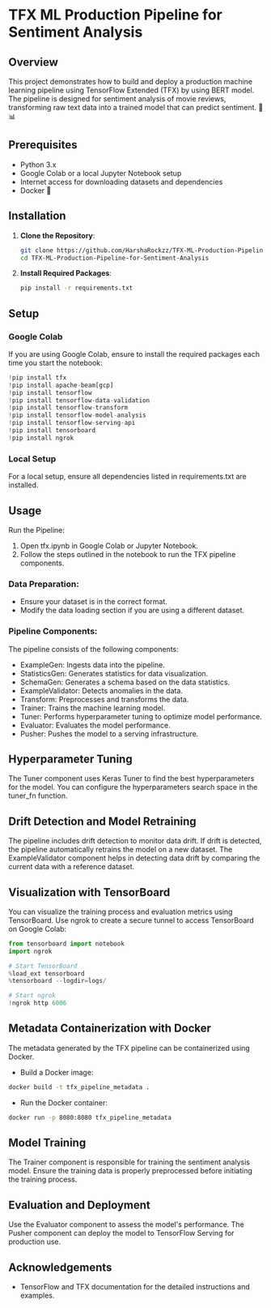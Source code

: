 # TFX ML Production Pipeline for Sentiment Analysis

## Overview
This project demonstrates how to build and deploy a production machine learning pipeline using TensorFlow Extended (TFX) by using BERT model. The pipeline is designed for sentiment analysis of movie reviews, transforming raw text data into a trained model that can predict sentiment. 🎥📊

## Prerequisites
- Python 3.x
- Google Colab or a local Jupyter Notebook setup
- Internet access for downloading datasets and dependencies
- Docker 🐳

## Installation
1. **Clone the Repository**:
    ```bash
    git clone https://github.com/HarshaRockzz/TFX-ML-Production-Pipeline-for-Sentiment-Analysis.git
    cd TFX-ML-Production-Pipeline-for-Sentiment-Analysis
    ```

2. **Install Required Packages**:
    ```bash
    pip install -r requirements.txt
    ```

## Setup
### Google Colab
If you are using Google Colab, ensure to install the required packages each time you start the notebook:

```python
!pip install tfx
!pip install apache-beam[gcp]
!pip install tensorflow
!pip install tensorflow-data-validation
!pip install tensorflow-transform
!pip install tensorflow-model-analysis
!pip install tensorflow-serving-api
!pip install tensorboard
!pip install ngrok
```

### Local Setup
For a local setup, ensure all dependencies listed in requirements.txt are installed.

## Usage
Run the Pipeline:

1. Open tfx.ipynb in Google Colab or Jupyter Notebook.
2. Follow the steps outlined in the notebook to run the TFX pipeline components.

### Data Preparation:
- Ensure your dataset is in the correct format.
- Modify the data loading section if you are using a different dataset.

### Pipeline Components:
The pipeline consists of the following components:
- ExampleGen: Ingests data into the pipeline.
- StatisticsGen: Generates statistics for data visualization.
- SchemaGen: Generates a schema based on the data statistics.
- ExampleValidator: Detects anomalies in the data.
- Transform: Preprocesses and transforms the data.
- Trainer: Trains the machine learning model.
- Tuner: Performs hyperparameter tuning to optimize model performance.
- Evaluator: Evaluates the model performance.
- Pusher: Pushes the model to a serving infrastructure.

## Hyperparameter Tuning
The Tuner component uses Keras Tuner to find the best hyperparameters for the model.
You can configure the hyperparameters search space in the tuner_fn function.

## Drift Detection and Model Retraining
The pipeline includes drift detection to monitor data drift.
If drift is detected, the pipeline automatically retrains the model on a new dataset.
The ExampleValidator component helps in detecting data drift by comparing the current data with a reference dataset.

## Visualization with TensorBoard
You can visualize the training process and evaluation metrics using TensorBoard.
Use ngrok to create a secure tunnel to access TensorBoard on Google Colab:

```python
from tensorboard import notebook
import ngrok

# Start TensorBoard
%load_ext tensorboard
%tensorboard --logdir=logs/

# Start ngrok
!ngrok http 6006
```

## Metadata Containerization with Docker
The metadata generated by the TFX pipeline can be containerized using Docker.
- Build a Docker image:
```bash
docker build -t tfx_pipeline_metadata .
```
- Run the Docker container:
```bash
docker run -p 8080:8080 tfx_pipeline_metadata
```

## Model Training
The Trainer component is responsible for training the sentiment analysis model. Ensure the training data is properly preprocessed before initiating the training process.

## Evaluation and Deployment
Use the Evaluator component to assess the model's performance.
The Pusher component can deploy the model to TensorFlow Serving for production use.

## Acknowledgements
- TensorFlow and TFX documentation for the detailed instructions and examples.
